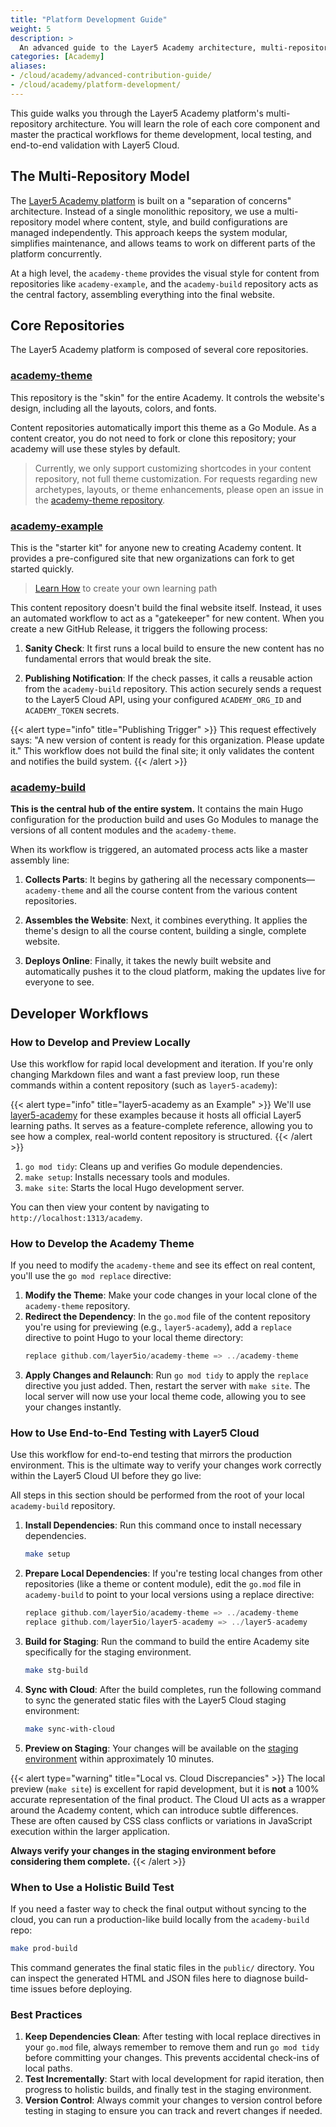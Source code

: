 ```yaml
---
title: "Platform Development Guide"
weight: 5
description: >
  An advanced guide to the Layer5 Academy architecture, multi-repository workflow, and development best practices for contributors.
categories: [Academy]
aliases: 
- /cloud/academy/advanced-contribution-guide/
- /cloud/academy/platform-development/
---
```


This guide walks you through the Layer5 Academy platform's multi-repository architecture. You will learn the role of each core component and master the practical workflows for theme development, local testing, and end-to-end validation with Layer5 Cloud.

## The Multi-Repository Model

The [Layer5 Academy platform](https://cloud.layer5.io/academy) is built on a "separation of concerns" architecture. Instead of a single monolithic repository, we use a multi-repository model where content, style, and build configurations are managed independently. This approach keeps the system modular, simplifies maintenance, and allows teams to work on different parts of the platform concurrently.

At a high level, the `academy-theme` provides the visual style for content from repositories like `academy-example`, and the `academy-build` repository acts as the central factory, assembling everything into the final website.

## Core Repositories

The Layer5 Academy platform is composed of several core repositories.

### [academy-theme](https://github.com/layer5io/academy-theme)

This repository is the "skin" for the entire Academy. It controls the website's design, including all the layouts, colors, and fonts.

Content repositories automatically import this theme as a Go Module. As a content creator, you do not need to fork or clone this repository; your academy will use these styles by default. 

> Currently, we only support customizing shortcodes in your content repository, not full theme customization. For requests regarding new archetypes, layouts, or theme enhancements, please open an issue in the [academy-theme repository](https://github.com/layer5io/academy-theme/issues).

### [academy-example](https://github.com/layer5io/academy-example)

This is the "starter kit" for anyone new to creating Academy content. It provides a pre-configured site that new organizations can fork to get started quickly.

> [Learn How](../creating-your-learning-path/) to create your own learning path

This content repository doesn't build the final website itself. Instead, it uses an automated workflow to act as a "gatekeeper" for new content. When you create a new GitHub Release, it triggers the following process:

1. **Sanity Check**: It first runs a local build to ensure the new content has no fundamental errors that would break the site.

2. **Publishing Notification**: If the check passes, it calls a reusable action from the `academy-build` repository. This action securely sends a request to the Layer5 Cloud API, using your configured `ACADEMY_ORG_ID` and `ACADEMY_TOKEN` secrets.

{{< alert type="info" title="Publishing Trigger" >}}
This request effectively says: "A new version of content is ready for this organization. Please update it." This workflow does not build the final site; it only validates the content and notifies the build system.
{{< /alert >}}

### [academy-build](https://github.com/layer5io/academy-build)

**This is the central hub of the entire system.** It contains the main Hugo configuration for the production build and uses Go Modules to manage the versions of all content modules and the `academy-theme`.

When its workflow is triggered, an automated process acts like a master assembly line:

1.  **Collects Parts**: It begins by gathering all the necessary components—`academy-theme` and all the course content from the various content repositories.

2.  **Assembles the Website**: Next, it combines everything. It applies the theme's design to all the course content, building a single, complete website.

3.  **Deploys Online**: Finally, it takes the newly built website and automatically pushes it to the cloud platform, making the updates live for everyone to see.

## Developer Workflows

### How to Develop and Preview Locally

Use this workflow for rapid local development and iteration. If you're only changing Markdown files and want a fast preview loop, run these commands within a content repository (such as `layer5-academy`):

{{< alert type="info" title="layer5-academy as an Example" >}}
We'll use [layer5-academy](https://github.com/layer5io/layer5-academy) for these examples because it hosts all official Layer5 learning paths. It serves as a feature-complete reference, allowing you to see how a complex, real-world content repository is structured.
{{< /alert >}}

1. `go mod tidy`: Cleans up and verifies Go module dependencies.
2. `make setup`: Installs necessary tools and modules.
3. `make site`: Starts the local Hugo development server.

You can then view your content by navigating to `http://localhost:1313/academy`.

### How to Develop the Academy Theme

If you need to modify the `academy-theme` and see its effect on real content, you'll use the `go mod replace` directive:

1. **Modify the Theme**: Make your code changes in your local clone of the `academy-theme` repository.
2. **Redirect the Dependency**: In the `go.mod` file of the content repository you're using for previewing (e.g., `layer5-academy`), add a `replace` directive to point Hugo to your local theme directory:
   ```go
   replace github.com/layer5io/academy-theme => ../academy-theme
   ```
3. **Apply Changes and Relaunch**: Run `go mod tidy` to apply the `replace` directive you just added. Then, restart the server with `make site`. The local server will now use your local theme code, allowing you to see your changes instantly.

### How to Use End-to-End Testing with Layer5 Cloud

Use this workflow for end-to-end testing that mirrors the production environment. This is the ultimate way to verify your changes work correctly within the Layer5 Cloud UI before they go live:

All steps in this section should be performed from the root of your local `academy-build` repository.

1.  **Install Dependencies**: Run this command once to install necessary dependencies.
    ```bash
    make setup
    ```

2. **Prepare Local Dependencies**: If you're testing local changes from other repositories (like a theme or content module), edit the `go.mod` file in `academy-build` to point to your local versions using a replace directive:
   ```go
   replace github.com/layer5io/academy-theme => ../academy-theme
   replace github.com/layer5io/layer5-academy => ../layer5-academy
   ```

3.  **Build for Staging**: Run the command to build the entire Academy site specifically for the staging environment.
    ```bash
    make stg-build
    ```

4.  **Sync with Cloud**: After the build completes, run the following command to sync the generated static files with the Layer5 Cloud staging environment:
    ```bash
    make sync-with-cloud
    ```

5. **Preview on Staging**: Your changes will be available on the [staging environment](https://staging-cloud.layer5.io/) within approximately 10 minutes.

{{< alert type="warning" title="Local vs. Cloud Discrepancies" >}}
The local preview (`make site`) is excellent for rapid development, but it is **not** a 100% accurate representation of the final product. The Cloud UI acts as a wrapper around the Academy content, which can introduce subtle differences. These are often caused by CSS class conflicts or variations in JavaScript execution within the larger application.

**Always verify your changes in the staging environment before considering them complete.**
{{< /alert >}}

### When to Use a Holistic Build Test

If you need a faster way to check the final output without syncing to the cloud, you can run a production-like build locally from the `academy-build` repo:

```bash
make prod-build
```

This command generates the final static files in the `public/` directory. You can inspect the generated HTML and JSON files here to diagnose build-time issues before deploying.

### Best Practices

1. **Keep Dependencies Clean**: After testing with local replace directives in your `go.mod` file, always remember to remove them and run `go mod tidy` before committing your changes. This prevents accidental check-ins of local paths.
2. **Test Incrementally**: Start with local development for rapid iteration, then progress to holistic builds, and finally test in the staging environment.
3. **Version Control**: Always commit your changes to version control before testing in staging to ensure you can track and revert changes if needed.